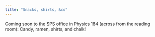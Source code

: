 ```yaml
---
title: "Snacks, shirts, &co"
---
```


Coming soon to the SPS office in Physics 184 (across from the reading room): Candy, ramen, shirts, and chalk!

